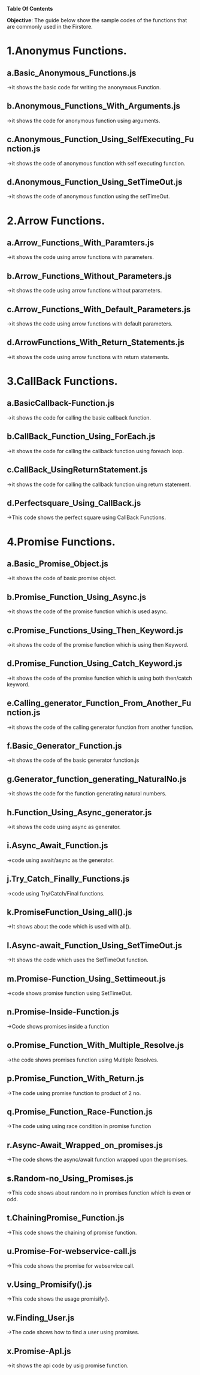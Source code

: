 
**Table Of Contents**

**Objective**: The guide below show the sample codes of the functions that are commonly used in the Firstore. 

# 1.Anonymus Functions.
## a.Basic_Anonymous_Functions.js
   ->it shows the basic code for writing the anonymous Function.
## b.Anonymous_Functions_With_Arguments.js
   ->it shows the code for anonymous function using arguments.
## c.Anonymous_Function_Using_SelfExecuting_Function.js
   ->it shows the code of anonymous function with self executing function.
## d.Anonymous_Function_Using_SetTimeOut.js
   ->it shows the code of anonymous function using the setTimeOut.

# 2.Arrow Functions.
## a.Arrow_Functions_With_Paramters.js  
   ->it shows the code using arrow functions with parameters. 
## b.Arrow_Functions_Without_Parameters.js
   ->it shows the code using arrow functions without parameters.
## c.Arrow_Functions_With_Default_Parameters.js
   ->it shows the code using arrow functions with default parameters.
## d.ArrowFunctions_With_Return_Statements.js
   ->it shows the code using arrow functions with return statements.

# 3.CallBack Functions.
## a.BasicCallback-Function.js
   ->it shows the code for calling the basic callback function.
## b.CallBack_Function_Using_ForEach.js
   ->it shows the code for calling the callback function using foreach loop.
## c.CallBack_UsingReturnStatement.js
   ->it shows the code for calling the callback function uing return statement.
## d.Perfectsquare_Using_CallBack.js
   ->This code shows the perfect square using CallBack Functions.  

# 4.Promise Functions.
## a.Basic_Promise_Object.js
   ->it shows the code of basic promise object.
## b.Promise_Function_Using_Async.js
   ->it shows the code of the promise function which is used async.
## c.Promise_Functions_Using_Then_Keyword.js
   ->it shows the code of the promise function which is using then Keyword.
## d.Promise_Function_Using_Catch_Keyword.js
   ->it shows the code of the promise function which is using both then/catch keyword.
## e.Calling_generator_Function_From_Another_Function.js
   ->it shows the code of the calling generator function from another function.
## f.Basic_Generator_Function.js   
   ->it shows the code of the basic generator function.js
## g.Generator_function_generating_NaturalNo.js
   ->it shows the code for the function generating natural numbers.
## h.Function_Using_Async_generator.js
   ->it shows the code using async as generator. 
## i.Async_Await_Function.js
   ->code using await/async as the generator.
## j.Try_Catch_Finally_Functions.js
   ->code using Try/Catch/Final functions.
## k.PromiseFunction_Using_all().js
   ->It shows about the code which is used with all().  
## l.Async-await_Function_Using_SetTimeOut.js
   ->It shows the code which uses the SetTimeOut function.
## m.Promise-Function_Using_Settimeout.js
   ->code shows promise function using SetTimeOut.
## n.Promise-Inside-Function.js
   ->Code shows promises inside a function
## o.Promise_Function_With_Multiple_Resolve.js
   ->the code shows promises function using Multiple Resolves.
## p.Promise_Function_With_Return.js
   ->The code using promise function to product of 2 no.
## q.Promise_Function_Race-Function.js
   ->The code using using race condition in promise function
## r.Async-Await_Wrapped_on_promises.js
   ->The code shows the async/await function wrapped upon the promises.
## s.Random-no_Using_Promises.js
   ->This code shows about random no in promises function which is even or odd.
## t.ChainingPromise_Function.js
   ->This code shows the chaining of promise function.
## u.Promise-For-webservice-call.js
   ->This code shows the promise for webservice call.
## v.Using_Promisify().js
   ->This code shows the usage promisify().
## w.Finding_User.js
   ->The code shows how to find a user using promises.
## x.Promise-ApI.js
   ->it shows the api code by usig promise function.






